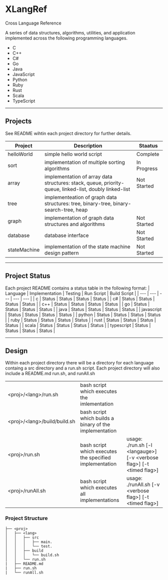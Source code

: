 # XLangRef
Cross Language Reference

A series of data structures, algorithms, utilities, and application implemented across the following programming languages.

- C
- C++
- C#
- Go
- Java
- JavaScript
- Python
- Ruby
- Rust
- Scala
- TypeScript

---

## Projects

See README wihtin each project directory for further details.

| Project | Description | Staatus |
| --- | --- | --- |
| helloWorld | simple hello world script | Complete |
| sort | implementation of multiple sorting algorithms | In Progress |
| array | implementation of array data structures: stack, queue, priority-queue, linked-list, doubly linked-list | Not Started |
| tree | implementeation of graph data structures: tree, binary-tree, binary-search-tree, heap
| graph | implementation of graph data structures and algorithms | Not Started |
| database | database interface | Not Started |
| stateMachine | implementation of the state machine design pattern | Not Started |


---

## Project Status

Each project README contains a status table in the following format:
| Language | Implementation | Testing | Run Script | Build Script |
| --- | --- | --- | --- | --- |
| c | Status | Status | Status | Status |
| c# | Status | Status | Status | Status |
| c++ | Status | Status | Status | Status |
| go | Status | Status | Status | Status |
| java | Status | Status | Status | Status |
| javascript | Status | Status | Status | Status |
| python | Status | Status | Status | Status |
| ruby | Status | Status | Status | Status |
| rust | Status | Status | Status | Status |
| scala | Status | Status | Status | Status |
| typescript | Status | Status | Status | Status |

---

## Design
Within each project directory there will be a directory for each language containg a src directory and a run.sh script. Each project directory will also include a README.md run.sh, and runAll.sh

|  |  |  |
| --- | --- | --- |
| \<proj\>/\<lang\>/run.sh | bash script which executes the imlementation |
| \<proj\>/\<lang\>/build/build.sh | bash script which builds a binary of the implementation |
| \<proj\>/run.sh | bash script which executes the specified implementation | usage: ./run.sh [-l \<langauge\>] [-v \<verbose flag\>] [-t \<timed flag\>] |
| \<proj\>/runAll.sh | bash script which executes all implementations |  usage: ./runAll.sh [-v \<verbose flag\>] [-t \<timed flag\>] |

### Project Structure

```
├── <proj>
│   ├── <lang>
│   │   ├── src
│   │   │   ├── main.
│   │   │   └── test.
│   │   ├── build
│   │   │   └── build.sh
│   │   └── run.sh
|   ├── README.md
|   ├── run.sh
|   └── runAll.sh
```
